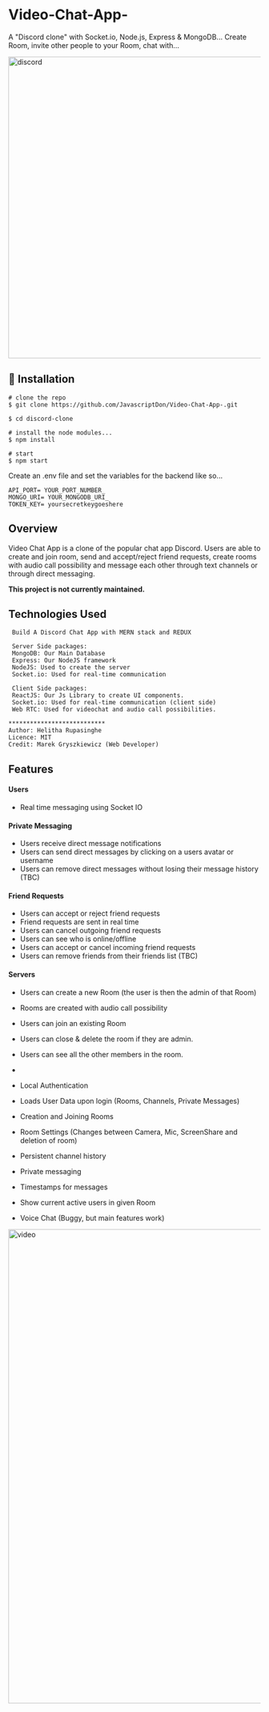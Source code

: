 # Video-Chat-App-
A "Discord clone" with Socket.io, Node.js, Express &amp; MongoDB... Create Room, invite other people to your Room, chat with…

<img width="603" alt="discord" src="https://user-images.githubusercontent.com/101202952/163559556-b661b0a1-8924-4130-8adc-c1b957aed8c7.PNG">

## 💾 Installation

```
# clone the repo
$ git clone https://github.com/JavascriptDon/Video-Chat-App-.git

$ cd discord-clone

# install the node modules...
$ npm install

# start
$ npm start

```

Create an .env file and set the variables for the backend like so...

```
API_PORT= YOUR_PORT_NUMBER_
MONGO_URI= YOUR_MONGODB_URI_
TOKEN_KEY= yoursecretkeygoeshere

```
## Overview

Video Chat App is a clone of the popular chat app Discord. Users are able to create and join room, send and accept/reject friend requests, create rooms with audio call possibility and message each other through text channels or through direct messaging.

**This project is not currently maintained.**

##  Technologies Used

```
 Build A Discord Chat App with MERN stack and REDUX
 
 Server Side packages:
 MongoDB: Our Main Database
 Express: Our NodeJS framework
 NodeJS: Used to create the server
 Socket.io: Used for real-time communication
 
 Client Side packages:
 ReactJS: Our Js Library to create UI components.
 Socket.io: Used for real-time communication (client side)
 Web RTC: Used for videochat and audio call possibilities.

***************************
Author: Helitha Rupasinghe
Licence: MIT
Credit: Marek Gryszkiewicz (Web Developer)
```

## Features

#### Users 
- Real time messaging using Socket IO

#### Private Messaging
- Users receive direct message notifications
- Users can send direct messages by clicking on a users avatar or username
- Users can remove direct messages without losing their message history (TBC)

#### Friend Requests 
- Users can accept or reject friend requests
- Friend requests are sent in real time
- Users can cancel outgoing friend requests
- Users can see who is online/offline 
- Users can accept or cancel incoming friend requests
- Users can remove friends from their friends list (TBC)


#### Servers

-  Users can create a new Room (the user is then the admin of that Room)
-  Rooms are created with audio call possibility
-  Users can join an existing Room
-  Users can close & delete the room if they are admin.
-  Users can see all the other members in the room. 

-  
-  Local Authentication
-  Loads User Data upon login (Rooms, Channels, Private Messages)
-  Creation and Joining Rooms
-  Room Settings (Changes between Camera, Mic, ScreenShare and deletion of room)
-  Persistent channel history
-  Private messaging
-  Timestamps for messages
-  Show current active users in given Room
-  Voice Chat (Buggy, but main features work)

<img width="948" alt="video" src="https://user-images.githubusercontent.com/101202952/163560739-63c9906a-7f8d-4f96-9c91-f27ae9e993f2.PNG">
